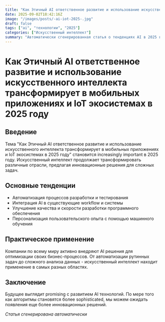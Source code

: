 ```yaml
---
title: "Как Этичный AI ответственное развитие и использование искусственного интеллекта трансформирует в мобильных приложениях и IoT экосистемах в 2025 году"
date: 2025-09-02T18:42:16Z
image: "/images/posts/-ai-iot-2025-.jpg"
draft: false
tags: ["ai", "технологии", "2025"]
categories: ["Искусственный интеллект"]
summary: "Автоматически сгенерированная статья о тенденциях AI в 2025 году"
---
```


# Как Этичный AI ответственное развитие и использование искусственного интеллекта трансформирует в мобильных приложениях и IoT экосистемах в 2025 году

## Введение
Тема "Как Этичный AI ответственное развитие и использование искусственного интеллекта трансформирует в мобильных приложениях и IoT экосистемах в 2025 году" становится increasingly important в 2025 году. Искусственный интеллект продолжает трансформировать различные отрасли, предлагая инновационные решения для сложных задач.

## Основные тенденции
- Автоматизация процессов разработки и тестирования
- Интеграция AI в существующие workflow и системы  
- Улучшение качества и скорости разработки программного обеспечения
- Персонализация пользовательского опыта с помощью машинного обучения

## Практическое применение
Компании по всему миру активно внедряют AI решения для оптимизации своих бизнес-процессов. От автоматизации рутинных задач до сложного анализа данных - искусственный интеллект находит применение в самых разных областях.

## Заключение
Будущее выглядит promising с развитием AI технологий. По мере того как алгоритмы становятся более sophisticated, мы можем ожидать появления еще более инновационных решений.

*Статья сгенерирована автоматически*

